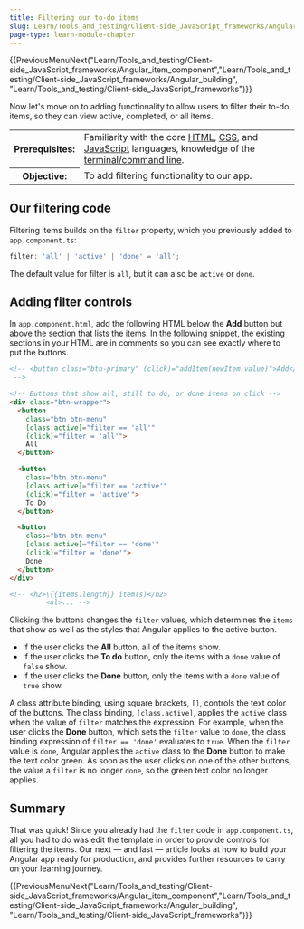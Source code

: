```yaml
---
title: Filtering our to-do items
slug: Learn/Tools_and_testing/Client-side_JavaScript_frameworks/Angular_filtering
page-type: learn-module-chapter
---
```


{{PreviousMenuNext("Learn/Tools_and_testing/Client-side_JavaScript_frameworks/Angular_item_component","Learn/Tools_and_testing/Client-side_JavaScript_frameworks/Angular_building", "Learn/Tools_and_testing/Client-side_JavaScript_frameworks")}}

Now let's move on to adding functionality to allow users to filter their to-do items, so they can view active, completed, or all items.

<table>
  <tbody>
    <tr>
      <th scope="row">Prerequisites:</th>
      <td>
        Familiarity with the core <a href="/en-US/docs/Learn/HTML">HTML</a>,
        <a href="/en-US/docs/Learn/CSS">CSS</a>, and
        <a href="/en-US/docs/Learn/JavaScript">JavaScript</a> languages,
        knowledge of the
        <a
          href="/en-US/docs/Learn/Tools_and_testing/Understanding_client-side_tools/Command_line"
          >terminal/command line</a
        >.
      </td>
    </tr>
    <tr>
      <th scope="row">Objective:</th>
      <td>To add filtering functionality to our app.</td>
    </tr>
  </tbody>
</table>

## Our filtering code

Filtering items builds on the `filter` property, which you previously added to `app.component.ts`:

```ts
filter: 'all' | 'active' | 'done' = 'all';
```

The default value for filter is `all`, but it can also be `active` or `done`.

## Adding filter controls

In `app.component.html`, add the following HTML below the **Add** button but above the section that lists the items.
In the following snippet, the existing sections in your HTML are in comments so you can see exactly where to put the buttons.

```html
<!-- <button class="btn-primary" (click)="addItem(newItem.value)">Add</button>
 -->

<!-- Buttons that show all, still to do, or done items on click -->
<div class="btn-wrapper">
  <button
    class="btn btn-menu"
    [class.active]="filter == 'all'"
    (click)="filter = 'all'">
    All
  </button>

  <button
    class="btn btn-menu"
    [class.active]="filter == 'active'"
    (click)="filter = 'active'">
    To Do
  </button>

  <button
    class="btn btn-menu"
    [class.active]="filter == 'done'"
    (click)="filter = 'done'">
    Done
  </button>
</div>

<!-- <h2>\{{items.length}} item(s)</h2>
         <ul>... -->
```

Clicking the buttons changes the `filter` values, which determines the `items` that show as well as the styles that Angular applies to the active button.

- If the user clicks the **All** button, all of the items show.
- If the user clicks the **To do** button, only the items with a `done` value of `false` show.
- If the user clicks the **Done** button, only the items with a `done` value of `true` show.

A class attribute binding, using square brackets, `[]`, controls the text color of the buttons.
The class binding, `[class.active]`, applies the `active` class when the value of `filter` matches the expression.
For example, when the user clicks the **Done** button, which sets the `filter` value to `done`, the class binding expression of `filter == 'done'` evaluates to `true`.
When the `filter` value is `done`, Angular applies the `active` class to the **Done** button to make the text color green.
As soon as the user clicks on one of the other buttons, the value a `filter` is no longer `done`, so the green text color no longer applies.

## Summary

That was quick! Since you already had the `filter` code in `app.component.ts`, all you had to do was edit the template in order to provide controls for filtering the items. Our next — and last — article looks at how to build your Angular app ready for production, and provides further resources to carry on your learning journey.

{{PreviousMenuNext("Learn/Tools_and_testing/Client-side_JavaScript_frameworks/Angular_item_component","Learn/Tools_and_testing/Client-side_JavaScript_frameworks/Angular_building", "Learn/Tools_and_testing/Client-side_JavaScript_frameworks")}}
